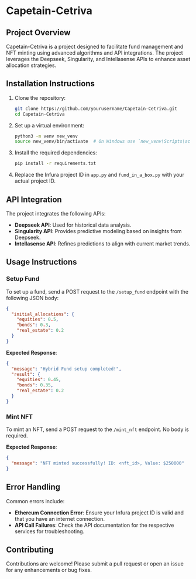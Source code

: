 # Capetain-Cetriva

## Project Overview

Capetain-Cetriva is a project designed to facilitate fund management and NFT minting using advanced algorithms and API integrations. The project leverages the Deepseek, Singularity, and Intellasense APIs to enhance asset allocation strategies.

## Installation Instructions

1. Clone the repository:

   ```bash
   git clone https://github.com/yourusername/Capetain-Cetriva.git
   cd Capetain-Cetriva
   ```

2. Set up a virtual environment:

   ```bash
   python3 -m venv new_venv
   source new_venv/bin/activate  # On Windows use `new_venv\Scripts\activate`
   ```

3. Install the required dependencies:

   ```bash
   pip install -r requirements.txt
   ```

4. Replace the Infura project ID in `app.py` and `fund_in_a_box.py` with your actual project ID.

## API Integration

The project integrates the following APIs:

- **Deepseek API**: Used for historical data analysis.
- **Singularity API**: Provides predictive modeling based on insights from Deepseek.
- **Intellasense API**: Refines predictions to align with current market trends.

## Usage Instructions

### Setup Fund

To set up a fund, send a POST request to the `/setup_fund` endpoint with the following JSON body:

```json
{
  "initial_allocations": {
    "equities": 0.5,
    "bonds": 0.3,
    "real_estate": 0.2
  }
}
```

**Expected Response**:

```json
{
  "message": "Hybrid Fund setup completed!",
  "result": {
    "equities": 0.45,
    "bonds": 0.35,
    "real_estate": 0.2
  }
}
```

### Mint NFT

To mint an NFT, send a POST request to the `/mint_nft` endpoint. No body is required.

**Expected Response**:

```json
{
  "message": "NFT minted successfully! ID: <nft_id>, Value: $250000"
}
```

## Error Handling

Common errors include:

- **Ethereum Connection Error**: Ensure your Infura project ID is valid and that you have an internet connection.
- **API Call Failures**: Check the API documentation for the respective services for troubleshooting.

## Contributing

Contributions are welcome! Please submit a pull request or open an issue for any enhancements or bug fixes.
